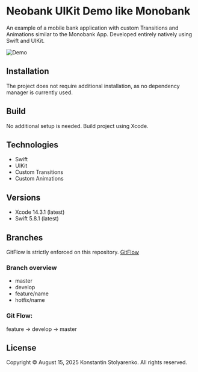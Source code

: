 # Neobank UIKit Demo like Monobank
An example of a mobile bank application with custom Transitions and Animations similar to the Monobank App.
Developed entirely natively using Swift and UIKit.

![Demo](demo.gif)

## Installation
The project does not require additional installation, as no dependency manager is currently used.

## Build
No additional setup is needed. Build project using Xcode.

## Technologies
* Swift
* UIKit
* Custom Transitions
* Custom Animations

## Versions
* Xcode 14.3.1 (latest)
* Swift 5.8.1 (latest)

## Branches
GitFlow is strictly enforced on this repository. [GitFlow](https://www.atlassian.com/git/tutorials/comparing-workflows/gitflow-workflow)

### Branch overview
* master
* develop
* feature/name
* hotfix/name

### Git Flow:
feature -> develop -> master

## License
Copyright © August 15, 2025 Konstantin Stolyarenko. All rights reserved.
